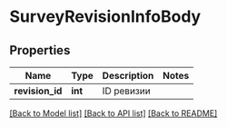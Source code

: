 # SurveyRevisionInfoBody

## Properties
Name | Type | Description | Notes
------------ | ------------- | ------------- | -------------
**revision_id** | **int** | ID ревизии | 

[[Back to Model list]](../README.md#documentation-for-models) [[Back to API list]](../README.md#documentation-for-api-endpoints) [[Back to README]](../README.md)


